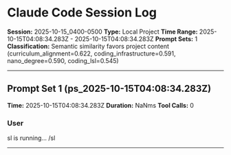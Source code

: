 # Claude Code Session Log

**Session:** 2025-10-15_0400-0500
**Type:** Local Project
**Time Range:** 2025-10-15T04:08:34.283Z - 2025-10-15T04:08:34.283Z
**Prompt Sets:** 1
**Classification:** Semantic similarity favors project content (curriculum_alignment=0.622, coding_infrastructure=0.591, nano_degree=0.590, coding_lsl=0.545)

---

<a name="ps_2025-10-15T04:08:34.283Z"></a>
## Prompt Set 1 (ps_2025-10-15T04:08:34.283Z)

**Time:** 2025-10-15T04:08:34.283Z
**Duration:** NaNms
**Tool Calls:** 0

### User

<command-message>sl is running…</command-message>
<command-name>/sl</command-name>

---

